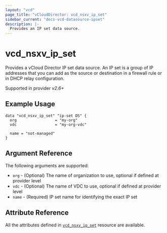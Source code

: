 ```yaml
---
layout: "vcd"
page_title: "vCloudDirector: vcd_nsxv_ip_set"
sidebar_current: "docs-vcd-datasource-ipset"
description: |-
  Provides an IP set data source.
---
```


# vcd\_nsxv\_ip\_set

Provides a vCloud Director IP set data source. An IP set is a group of IP addresses that you can add
  as the source or destination in a firewall rule or in DHCP relay configuration.

Supported in provider *v2.6+*

## Example Usage

```hcl
data "vcd_nsxv_ip_set" "ip-set DS" {
  org                 = "my-org"
  vdc                 = "my-org-vdc"

  name = "not-managed"
}
```

## Argument Reference

The following arguments are supported:

* `org` - (Optional) The name of organization to use, optional if defined at provider level
* `vdc` - (Optional) The name of VDC to use, optional if defined at provider level
* `name` - (Required) IP set name for identifying the exact IP set

## Attribute Reference

All the attributes defined in [`vcd_nsxv_ip_set`](/docs/providers/vcd/r/ipset.html) resource are available.
